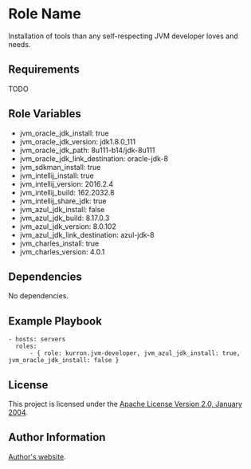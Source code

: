 Role Name
=========

Installation of tools than any self-respecting JVM developer loves and needs.

Requirements
------------

TODO

Role Variables
--------------

* jvm_oracle_jdk_install: true
* jvm_oracle_jdk_version: jdk1.8.0_111
* jvm_oracle_jdk_path: 8u111-b14/jdk-8u111
* jvm_oracle_jdk_link_destination: oracle-jdk-8
* jvm_sdkman_install: true
* jvm_intellij_install: true
* jvm_intellij_version: 2016.2.4
* jvm_intellij_build: 162.2032.8
* jvm_intellij_share_jdk: true
* jvm_azul_jdk_install: false
* jvm_azul_jdk_build: 8.17.0.3
* jvm_azul_jdk_version: 8.0.102
* jvm_azul_jdk_link_destination: azul-jdk-8
* jvm_charles_install: true
* jvm_charles_version: 4.0.1

Dependencies
------------

No dependencies.

Example Playbook
----------------

```
- hosts: servers
  roles:
      - { role: kurron.jvm-developer, jvm_azul_jdk_install: true, jvm_oracle_jdk_install: false }
```

License
-------

This project is licensed under the [Apache License Version 2.0, January 2004](http://www.apache.org/licenses/).

Author Information
------------------

[Author's website](http://jvmguy.com/).

